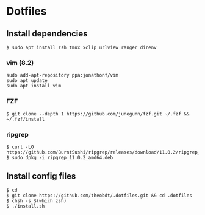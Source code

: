 # Dotfiles
## Install dependencies

```
$ sudo apt install zsh tmux xclip urlview ranger direnv
```

### vim (8.2)
```
sudo add-apt-repository ppa:jonathonf/vim
sudo apt update
sudo apt install vim
```
### FZF
```
$ git clone --depth 1 https://github.com/junegunn/fzf.git ~/.fzf && ~/.fzf/install
```
### ripgrep
```
$ curl -LO https://github.com/BurntSushi/ripgrep/releases/download/11.0.2/ripgrep_11.0.2_amd64.deb
$ sudo dpkg -i ripgrep_11.0.2_amd64.deb
```


## Install config files

```
$ cd
$ git clone https://github.com/theobdt/.dotfiles.git && cd .dotfiles
$ chsh -s $(which zsh)
$ ./install.sh
```
